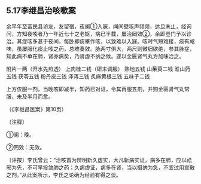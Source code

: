 ## 5.17李继昌治咳嗽案

余早年至富民县访友，友留宿，夜阑①入寐，闻间壁咳声频频，达旦未止，经询问，方知夜咳者乃一年近七十之老妪，病已半载，屡治罔效②。余即登门予以诊治。其症咳多甚于夜间，每卧即痰壅作咳，以致难以入寐。咳时气短难接，痰有咸味，虽屡服化痰止咳之药，总难奏效。脉两寸俱大，两尺则微细欲绝，参其脉症，知此病不单在肺，肾亦病矣，乃肾虚不纳之候。遂以金匮肾气丸方加味治之。

附片一两（开水先煎透） 上肉桂二钱（研末调服） 熟地五钱 山茱萸二钱 淮山药五钱 茯苓五钱 粉丹皮三钱 泽泻三钱 炙麻黄根三钱 五味子二钱

上方仅服一剂，当晚咳即减半，知药已对证，令其再服五剂，并购金匮肾气丸常服，未及半月而愈。

（《李继昌医案》第10页）

〔注释〕

①阑：晚。

②罔效：无效。

〔评按〕李氏曾云：“治咳首为辨明新久虚实，大凡新病实证，病多在肺，应以祛邪为先，不可早投敛肺之药；久病虚证，病多在肾，当以摄纳为急，不宜过用宣散之剂。”从此案所示，李氏之论确为经验有得之谈。
